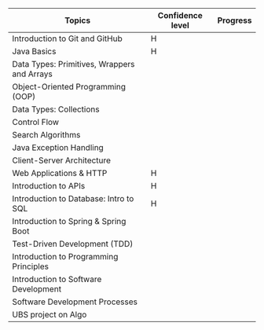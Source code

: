| Topics | Confidence level | Progress |
| ------ | ---------------- | -------- |
| Introduction to Git and GitHub | H |  |
| Java Basics | H |  |
| Data Types: Primitives, Wrappers and Arrays |  |  |
| Object-Oriented Programming (OOP) |  |  |
| Data Types: Collections |  |  |
| Control Flow |  |  |
| Search Algorithms |  |  |
| Java Exception Handling |  |  |
| Client-Server Architecture |  |  |
| Web Applications & HTTP |H  |  |
| Introduction to APIs | H |  |
| Introduction to Database: Intro to SQL | H |  |
| Introduction to Spring & Spring Boot |  |  |
| Test-Driven Development (TDD) |  |  |
| Introduction to Programming Principles |  |  |
| Introduction to Software Development |  |  |
| Software Development Processes |  |  |
| UBS project on Algo |  |  |
